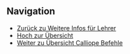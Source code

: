 ## Navigation

- [Zurück zu Weitere Infos für Lehrer](../09_07_Infos_Lehrer/index.html)
- [Hoch zur Übersicht](../index.html)  
- [Weiter zu Übersicht Calliope Befehle](../09_09_Calliope_Befehle/index.html)  

